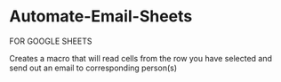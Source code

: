 # Automate-Email-Sheets

FOR GOOGLE SHEETS

Creates a macro that will read cells from the row you have selected and send out an email to corresponding person(s)
